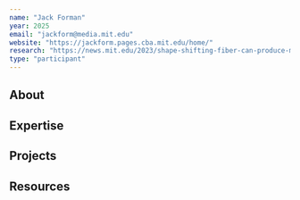 ```yaml
---
name: "Jack Forman"
year: 2025
email: "jackform@media.mit.edu"
website: "https://jackform.pages.cba.mit.edu/home/"
research: "https://news.mit.edu/2023/shape-shifting-fiber-can-produce-morphing-fabrics-1026"
type: "participant"
---
```


## About 

## Expertise

## Projects

## Resources 